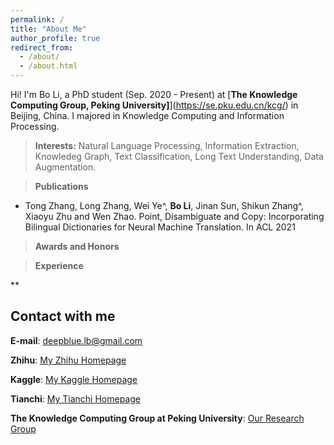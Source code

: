 ```yaml
---
permalink: /
title: "About Me"
author_profile: true
redirect_from: 
  - /about/
  - /about.html
---
```



Hi! I'm Bo Li, a PhD student (Sep. 2020 - Present) at [**The Knowledge Computing Group, Peking University]**](https://se.pku.edu.cn/kcg/) in Beijing, China. I majored in Knowledge Computing and Information Processing. 

>**Interests:** Natural Language Processing, Information Extraction, Knowledeg Graph, Text Classification, Long Text Understanding, Data Augmentation. 

>**Publications**
* Tong Zhang, Long Zhang, Wei Ye^, **Bo Li**, Jinan Sun, Shikun Zhang^, Xiaoyu Zhu and Wen Zhao. Point, Disambiguate and Copy: Incorporating Bilingual Dictionaries for Neural Machine Translation. In ACL 2021 


>**Awards and Honors**

>**Experience**

**


Contact with me
------
**E-mail**: deepblue.lb@gmail.com  

**Zhihu**: [My Zhihu Homepage](https://www.zhihu.com/people/bob-8-99-69/activities)

**Kaggle**: [My Kaggle Homepage](https://www.kaggle.com/buptbob)

**Tianchi**: [My Tianchi Homepage](https://tianchi.aliyun.com/home/science/scienceDetail?spm=5176.12922503.0.0.2b5b2c8eC8HI99&userId=1095279125639)

**The Knowledge Computing Group at Peking University**: [Our Research Group](https://se.pku.edu.cn/kcg/)